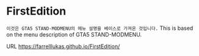 # FirstEdition

``이것은 GTA5 STAND-MODMENU의 메뉴 설명을 베이스로 가져온 것입니다.``
This is based on the menu description of GTA5 STAND-MODMENU.

URL
https://farrelllukas.github.io/FirstEdition/
